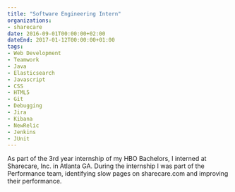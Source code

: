 ```yaml
---
title: "Software Engineering Intern"
organizations:
- sharecare
date: 2016-09-01T00:00:00+02:00
dateEnd: 2017-01-12T00:00:00+01:00
tags:
- Web Development
- Teamwork
- Java
- Elasticsearch
- Javascript
- CSS
- HTML5
- Git
- Debugging
- Jira
- Kibana
- NewRelic
- Jenkins
- JUnit
---
```


As part of the 3rd year internship of my HBO Bachelors, I interned at Sharecare, Inc. in Atlanta GA. During the internship I was part of the Performance team, identifying slow pages on sharecare.com and improving their performance.
